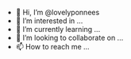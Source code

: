 - 👋 Hi, I’m @lovelyponnees
- 👀 I’m interested in ...
- 🌱 I’m currently learning ...
- 💞️ I’m looking to collaborate on ...
- 📫 How to reach me ...

<!---
lovelyponnees/lovelyponnees is a ✨ special ✨ repository because its `README.md` (this file) appears on your GitHub profile.
You can click the Preview link to take a look at your changes.
--->
